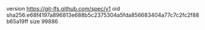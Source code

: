 version https://git-lfs.github.com/spec/v1
oid sha256:e68f4197a896813e688b5c2375304a5fda856683404a77c7c2fc2f88b65a19ff
size 99886
